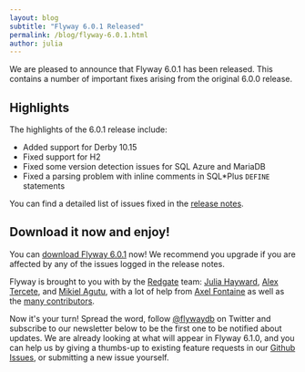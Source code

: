 ```yaml
---
layout: blog
subtitle: "Flyway 6.0.1 Released"
permalink: /blog/flyway-6.0.1.html
author: julia
---
```

We are pleased to announce that Flyway 6.0.1 has been released. This contains a number of important fixes arising 
from the original 6.0.0 release.  

## Highlights

The highlights of the 6.0.1 release include:

- Added support for Derby 10.15
- Fixed support for H2
- Fixed some version detection issues for SQL Azure and MariaDB
- Fixed a parsing problem with inline comments in SQL*Plus `DEFINE` statements

You can find a detailed list of issues fixed in the [release notes](/documentation/learnmore/releaseNotes#6.0.1).

## Download it now and enjoy!

You can [download Flyway 6.0.1](/download) now! We recommend you upgrade if you are affected by any of the issues
logged in the release notes.

Flyway is brought to you with <i class="fa fa-heart"></i> by the [Redgate](https://red-gate.com) team: 
[Julia Hayward](https://twitter.com/Julia_Hayward),
[Alex Tercete](https://twitter.com/alextercete), and [Mikiel Agutu](https://twitter.com/mikielagutu),
with a lot of help from [Axel Fontaine](https://twitter.com/axelfontaine)
as well as the [many contributors](/documentation/contribute/hallOfFame).

Now it's your turn! Spread the word, follow [@flywaydb](https://twitter.com/flywaydb) on Twitter and subscribe
to our newsletter below to be the first one to be notified about updates. We are already looking at what will appear
in Flyway 6.1.0, and you can help us by giving a thumbs-up to existing feature requests in our 
[Github Issues](https://github.com/flyway/flyway/issues), or submitting a new issue yourself. 
